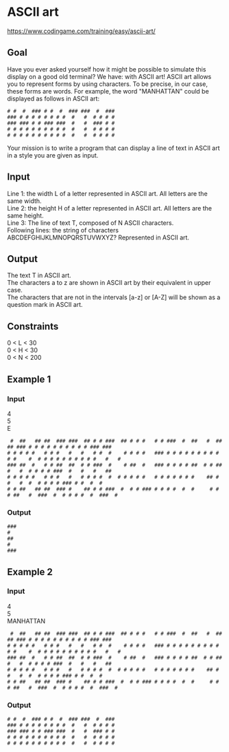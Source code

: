 # ASCII art
https://www.codingame.com/training/easy/ascii-art/

## Goal
Have you ever asked yourself how it might be possible to simulate this display on a good old terminal? We have: with ASCII art!
ASCII art allows you to represent forms by using characters. To be precise, in our case, these forms are words. For example, the word "MANHATTAN" could be displayed as follows in ASCII art: <br>

 
    # #  #  ### # #  #  ### ###  #  ###
    ### # # # # # # # #  #   #  # # # #
    ### ### # # ### ###  #   #  ### # #
    # # # # # # # # # #  #   #  # # # #
    # # # # # # # # # #  #   #  # # # #
 
Your mission is to write a program that can display a line of text in ASCII art in a style you are given as input.

## Input
Line 1: the width L of a letter represented in ASCII art. All letters are the same width. <br>
Line 2: the height H of a letter represented in ASCII art. All letters are the same height. <br>
Line 3: The line of text T, composed of N ASCII characters. <br>
Following lines: the string of characters ABCDEFGHIJKLMNOPQRSTUVWXYZ? Represented in ASCII art.

## Output
The text T in ASCII art. <br>
The characters a to z are shown in ASCII art by their equivalent in upper case. <br>
The characters that are not in the intervals [a-z] or [A-Z] will be shown as a question mark in ASCII art.

## Constraints
0 < L < 30 <br>
0 < H < 30 <br>
0 < N < 200

## Example 1
### Input
4 <br>
5  <br>
E <br>

     #  ##   ## ##  ### ###  ## # # ###  ## # # #   # # ###  #  ##   #  ##   ## ### # # # # # # # # # # ### ### 
    # # # # #   # # #   #   #   # #  #    # # # #   ### # # # # # # # # # # #    #  # # # # # # # # # #   #   # 
    ### ##  #   # # ##  ##  # # ###  #    # ##  #   ### # # # # ##  # # ##   #   #  # # # # ###  #   #   #   ## 
    # # # # #   # # #   #   # # # #  #  # # # # #   # # # # # # #    ## # #   #  #  # # # # ### # #  #  #       
    # # ##   ## ##  ### #    ## # # ###  #  # # ### # # # #  #  #     # # # ##   #  ###  #  # # # #  #  ###  #  

### Output
    ### 
    #   
    ##  
    #   
    ### 

## Example 2
### Input
4 <br>
5 <br>
MANHATTAN <br>

     #  ##   ## ##  ### ###  ## # # ###  ## # # #   # # ###  #  ##   #  ##   ## ### # # # # # # # # # # ### ### 
    # # # # #   # # #   #   #   # #  #    # # # #   ### # # # # # # # # # # #    #  # # # # # # # # # #   #   # 
    ### ##  #   # # ##  ##  # # ###  #    # ##  #   ### # # # # ##  # # ##   #   #  # # # # ###  #   #   #   ## 
    # # # # #   # # #   #   # # # #  #  # # # # #   # # # # # # #    ## # #   #  #  # # # # ### # #  #  #       
    # # ##   ## ##  ### #    ## # # ###  #  # # ### # # # #  #  #     # # # ##   #  ###  #  # # # #  #  ###  #  

### Output
    # #  #  ### # #  #  ### ###  #  ###  
    ### # # # # # # # #  #   #  # # # #  
    ### ### # # ### ###  #   #  ### # #  
    # # # # # # # # # #  #   #  # # # #  
    # # # # # # # # # #  #   #  # # # #
